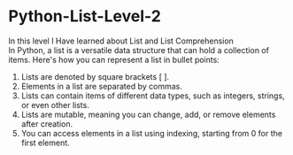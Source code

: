 # Python-List-Level-2
In this level I Have learned about List and List Comprehension
<br/>
In Python, a list is a versatile data structure that can hold a collection of items. Here's how you can represent a list in bullet points:
<ol>
<li> Lists are denoted by square brackets [ ].</li>
<li> Elements in a list are separated by commas. </li>
<li> Lists can contain items of different data types, such as integers, strings, or even other lists.</li>
<li> Lists are mutable, meaning you can change, add, or remove elements after creation.</li>
<li> You can access elements in a list using indexing, starting from 0 for the first element.</li>
</ol>
